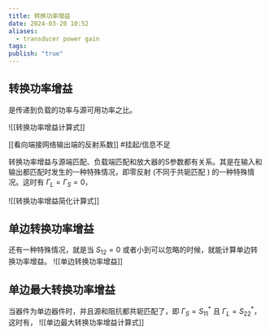 ```yaml
---
title: 转换功率增益
date: 2024-03-20 10:52
aliases:
  - transducer power gain
tags: 
publish: "true"
---
```

## 转换功率增益

是传递到负载的功率与源可用功率之比。

![[转换功率增益计算式]]

[[看向端接网络输出端的反射系数]]
#挂起/信息不足 

转换功率增益与源端匹配、负载端匹配和放大器的S参数都有关系。其是在输入和输出都匹配时发生的一种特殊情况，即零反射 (不同于共轭匹配 ) 的一种特殊情况。这时有 $\Gamma_{L} = \Gamma_{S} = 0$，

![[转换功率增益简化计算式]]



## 单边转换功率增益

还有一种特殊情况，就是当 $S_{12} = 0$ 或者小到可以忽略的时候，就能计算单边转换功率增益。
![[单边转换功率增益]]

## 单边最大转换功率增益

当器件为单边器件时，并且源和阻抗都共轭匹配了，即 $\Gamma_{S} = S_{11}^{*}$ 且 $\Gamma_{L}=S_{22}^{*}$，这时有，
![[单边最大转换功率增益计算式]]

